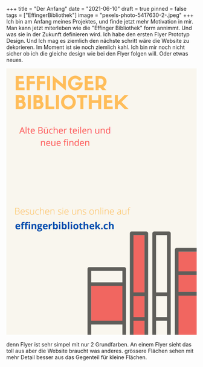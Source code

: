 +++
title = "Der Anfang"
date = "2021-06-10"
draft = true
pinned = false
tags = ["EffingerBibliothek"]
image = "pexels-photo-5417630-2-.jpeg"
+++
Ich bin am Anfang meines Projektes, und finde jetzt mehr Motivation in mir. Man kann jetzt miterleben wie die "Effinger Bibliothek" form annimmt. Und was sie in der Zukunft definieren wird.  Ich habe den ersten Flyer Prototyp Design. Und Ich mag es ziemlich den nächste schritt wäre die Website zu dekorieren. Im Moment ist sie noch ziemlich kahl. Ich bin mir noch nicht sicher ob ich die gleiche design  wie bei den Flyer folgen will. Oder etwas neues.

![](screenshot-46-.png)

denn Flyer ist sehr simpel mit nur 2 Grundfarben. An einem Flyer sieht das toll aus aber die Website braucht was anderes. grössere Flächen sehen mit mehr Detail besser aus das Gegenteil für kleine Flächen.
